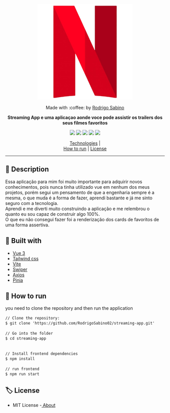 <p align="center">
  <img width="300" height="300" src="https://github.com/RodrigoSabino02/streaming-app/blob/main/src/assets/icons/icon.png?raw=true">
</p>

<p align="center">
  Made with :coffee: by <a href="https://www.linkedin.com/in/rodrigo-sabino/" target="_blank"> Rodrigo Sabino </a> 
</p>

__<p align="center">Streaming App e uma aplicaçao aonde voce pode assistir os trailers dos seus filmes favoritos</p>__

<p align="center">
  <img src="https://img.shields.io/github/last-commit/RodrigoSabino02/streaming-app"> 
  <img src="https://img.shields.io/github/languages/top/RodrigoSabino02/streaming-app"> 
  <img src="https://img.shields.io/github/languages/count/RodrigoSabino02/streaming-app"> 
  <img src="https://img.shields.io/github/repo-size/RodrigoSabino02/streaming-app"> 
  <img src="https://img.shields.io/badge/License-MIT-green.svg"> 
</p>

<div  align="center">

  [Technologies](#construction_worker-built-with) |  
  [How to run](#triangular_flag_on_post-how-to-run) |
  [License](#label-license)
  
</div>

<hr>
<!-- <p align="center">
  <img src="https://media.giphy.com/media/o6bQEhB7sLvhGSx7x9/giphy.gif" width="800" height="400"/>
</p>
<p align="center">
<a  href="https://youtu.be/zfImSPFrOlo"><strong>Video Completo</strong></a>
</p> -->

## :pushpin: Description

<p>
Essa aplicação para mim foi muito importante para adquirir novos conhecimentos, pois nunca tinha utilizado vue em nenhum dos meus projetos, porém segui um pensamento de que a engenharia sempre é a mesma, o que muda é a forma de fazer, aprendi bastante e já me sinto seguro com a tecnologia.
</br>
Aprendi e me diverti muito construindo a aplicação e me relembrou o quanto eu sou capaz de construir algo 100%.
</br> 
O que eu não consegui fazer foi a renderização dos cards de favoritos de uma forma assertiva.
</p>

## :construction_worker: Built with
<ul>
    <li><a href="https://vuejs.org/">Vue 3</a></li>
    <li><a href="https://tailwindcss.com/">Tailwind css</a></li>
    <li><a href="https://vitejs.dev/">Vite</a></li>
    <li><a href="https://swiperjs.com/vue">Swiper</a></li>
    <li><a href="https://www.npmjs.com/package/axios">Axios</a></li>
    <li><a href="https://pinia.vuejs.org/">Pinia</a></li>
</ul>




## :triangular_flag_on_post: How to run 

<p>you need to clone the repository and then run the application</p>

``` 
// Clone the repository:
$ git clone 'https://github.com/RodrigoSabino02/streaming-app.git'

// Go into the folder
$ cd streaming-app


// Install frontend dependencies
$ npm install

// run frontend
$ npm run start

```

## :label: License
<ul>
  <li> MIT License -<a href="https://github.com/RodrigoSabino02/streaming-app/blob/master/LICENSE"> About </a></li>
</ul>

